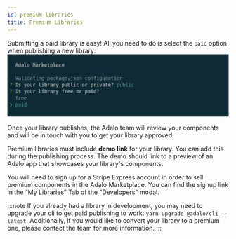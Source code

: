 ```yaml
---
id: premium-libraries
title: Premium Libraries
---
```


Submitting a paid library is easy! All you need to do is select the `paid` option when publishing a new library:
<img src="/img/paid-publish.png"/>

Once your library publishes, the Adalo team will review your components and will be in touch with you to get your library approved. 

Premium libraries must include **demo link** for your library. You can add this during the publishing process. The demo should link to a preview of an Adalo app that showcases your library's components.

You will need to sign up for a Stripe Express account in order to sell premium components in the Adalo Marketplace. You can find the signup link in the “My Libraries” Tab of the "Developers" modal.

:::note
If you already had a library in development, you may need to upgrade your cli to get paid publishing to work: `yarn upgrade @adalo/cli --latest`. Additionally, if you would like to convert your library to a premium one, please contact the team for more information.
:::
